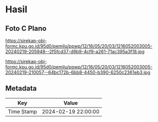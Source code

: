 # Hasil

## Foto C Plano

https://sirekap-obj-formc.kpu.go.id/95d0/pemilu/ppwp/12/16/05/20/03/1216052003005-20240219-205948--2f5fcd37-d9b9-4cf9-a261-71ac395a3f18.jpg

https://sirekap-obj-formc.kpu.go.id/95d0/pemilu/ppwp/12/16/05/20/03/1216052003005-20240219-210057--64bc172b-6bb8-4450-b390-6250c2361eb3.jpg


## Metadata

| Key        | Value               |
| ---------- | ------------------- |
| Time Stamp | 2024-02-19 22:00:00 |



